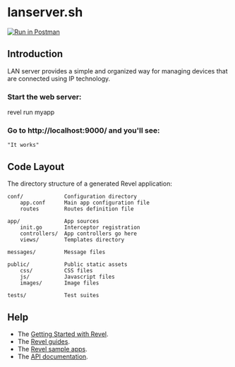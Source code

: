 # lanserver.sh
[![Run in Postman](https://run.pstmn.io/button.svg)](https://app.getpostman.com/run-collection/b60be3c9b6333d9321d0)

## Introduction
LAN server provides a simple and organized way for managing
devices that are connected using IP technology.


### Start the web server:

   revel run myapp

### Go to http://localhost:9000/ and you'll see:

    "It works"

## Code Layout

The directory structure of a generated Revel application:

    conf/             Configuration directory
        app.conf      Main app configuration file
        routes        Routes definition file

    app/              App sources
        init.go       Interceptor registration
        controllers/  App controllers go here
        views/        Templates directory

    messages/         Message files

    public/           Public static assets
        css/          CSS files
        js/           Javascript files
        images/       Image files

    tests/            Test suites


## Help

* The [Getting Started with Revel](http://revel.github.io/tutorial/gettingstarted.html).
* The [Revel guides](http://revel.github.io/manual/index.html).
* The [Revel sample apps](http://revel.github.io/examples/index.html).
* The [API documentation](https://godoc.org/github.com/revel/revel).

